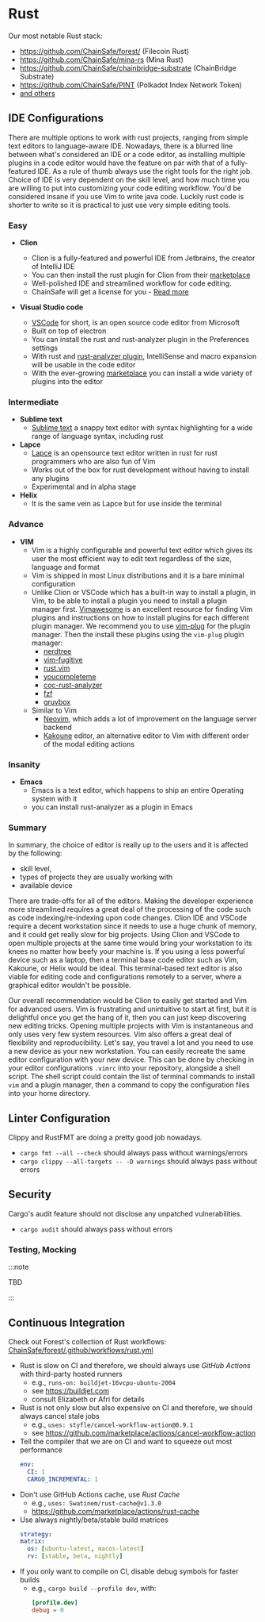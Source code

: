 # Rust

Our most notable Rust stack:

* https://github.com/ChainSafe/forest/ (Filecoin Rust)
* https://github.com/ChainSafe/mina-rs (Mina Rust)
* https://github.com/ChainSafe/chainbridge-substrate (ChainBridge Substrate)
* https://github.com/ChainSafe/PINT (Polkadot Index Network Token)
* [and others](https://github.com/chainsafe?q=&type=all&language=rust&sort=)

## IDE Configurations

There are multiple options to work with rust projects, ranging from simple text editors to language-aware IDE.
Nowadays, there is a blurred line between what's considered an IDE or a code editor, as installing multiple plugins in a code editor would have the feature on par with that of a fully-featured IDE.
As a rule of thumb always use the right tools for the right job.
Choice of IDE is very dependent on the skill level, and how much time you are willing to put into customizing your code editing workflow.
You'd be considered insane if you use Vim to write java code.
Luckily rust code is shorter to write so it is practical to just use very simple editing tools.

### Easy

- **Clion**
    - Clion is a fully-featured and powerful IDE from Jetbrains, the creator of IntelliJ IDE
    - You can then install the rust plugin for Clion from their [marketplace](https://plugins.jetbrains.com/plugin/8182-rust)
    - Well-polished IDE and streamlined workflow for code editing.
    - ChainSafe will get a license for you - [Read more](../../4_the-formal-stuff/process_and_policy.md#requesting-license)

- **Visual Studio code**

    - [VSCode](https://github.com/microsoft/vscode) for short, is an open source code editor from Microsoft
    - Built on top of electron
    - You can install the rust and rust-analyzer plugin in the Preferences settings
    - With rust and [rust-analyzer plugin](https://marketplace.visualstudio.com/items?itemName=matklad.rust-analyzer), IntelliSense and macro expansion will be usable in the code editor
    - With the ever-growing [marketplace](https://marketplace.visualstudio.com/vscode) you can install a wide variety of plugins into the editor

### Intermediate

- **Sublime text**
    - [Sublime text](https://www.sublimetext.com/) a snappy text editor with syntax highlighting for a wide range of language syntax, including rust
- **Lapce**
    - [Lapce](https://github.com/lapce/lapce) is an opensource text editor written in rust for rust programmers who are also fun of Vim
    - Works out of the box for rust development without having to install any plugins
    - Experimental and in alpha stage
- **Helix**
    - It is the same vein as Lapce but for use inside the terminal


### Advance

- **VIM**
    - Vim is a highly configurable and powerful text editor which gives its user the most efficient way to edit text regardless of the size, language and format
    - Vim is shipped in most Linux distributions and it is a bare minimal configuration
    - Unlike Clion or VSCode which has a built-in way to install a plugin, in Vim, to be able to install a plugin you need to install a plugin manager first.
      [Vimawesome](https://vimawesome.com/) is an excellent resource for finding Vim plugins and instructions on how to install plugins for each different plugin manager.
      We recommend you to use [vim-plug](https://github.com/junegunn/vim-plug) for the plugin manager.
      Then the install these plugins using the `vim-plug` plugin manager:
        - [nerdtree](https://vimawesome.com/plugin/nerdtree-red)
        - [vim-fugitive](https://vimawesome.com/plugin/fugitive-vim)
        - [rust.vim](https://vimawesome.com/plugin/rust-vim-superman)
        - [youcompleteme](https://vimawesome.com/plugin/youcompleteme)
        - [coc-rust-analyzer](https://github.com/fannheyward/coc-rust-analyzer)
        - [fzf](https://vimawesome.com/plugin/fzf)
        - [gruvbox](https://vimawesome.com/plugin/gruvbox)
    - Similar to Vim
        - [Neovim](https://neovim.io/), which adds a lot of improvement on the language server backend
        - [Kakoune](https://kakoune.org/) editor, an alternative editor to Vim with different order of the modal editing actions

### Insanity

- **Emacs**
    - Emacs is a text editor, which happens to ship an entire Operating system with it
    - you can install rust-analyzer as a plugin in Emacs

### Summary

In summary, the choice of editor is really up to the users and it is affected by the following:
 - skill level,
 - types of projects they are usually working with
 - available device

There are trade-offs for all of the editors. Making the developer experience more streamlined requires a great deal of the processing of the code such as code indexing/re-indexing upon code changes.
Clion IDE and VSCode require a decent workstation since it needs to use a huge chunk of memory, and it could get really slow for big projects.
Using Clion and VSCode to open multiple projects at the same time would bring your workstation to its knees no matter how beefy your machine is.
If you using a less powerful device such as a laptop, then a terminal base code editor such as Vim, Kakoune, or Helix would be ideal.
This terminal-based text editor is also viable for editing code and configurations remotely to a server, where a graphical editor wouldn't be possible.

Our overall recommendation would be Clion to easily get started and Vim for advanced users.
Vim is frustrating and unintuitive to start at first, but it is delightful once you get the hang of it, then you can just keep discovering new editing tricks.
Opening multiple projects with Vim is instantaneous and only uses very few system resources.
Vim also offers a great deal of flexibility and reproducibility. Let's say, you travel a lot and you need to use a new device as your new workstation.
You can easily recreate the same editor configuration with your new device.
This can be done by checking in your editor configurations `.vimrc` into your repository, alongside a shell script.
The shell script could contain the list of terminal commands to install `vim` and a plugin manager, then a command to copy the configuration files into your home directory.


## Linter Configuration

Clippy and RustFMT are doing a pretty good job nowadays.
* `cargo fmt --all --check` should always pass without warnings/errors
* `cargo clippy --all-targets -- -D warnings` should always pass without errors

## Security
Cargo's audit feature should not disclose any unpatched vulnerabilities.
* `cargo audit` should always pass without errors

### Testing, Mocking

:::note

TBD

:::

## Continuous Integration

Check out Forest's collection of Rust workflows: [ChainSafe/forest/.github/workflows/rust.yml](https://github.com/ChainSafe/forest/blob/main/.github/workflows/rust.yml)

* Rust is slow on CI and therefore, we should always use _GitHub Actions_ with third-party hosted runners
  * e.g., `runs-on: buildjet-16vcpu-ubuntu-2004`
  * see https://buildjet.com
  * consult Elizabeth or Afri for details
* Rust is not only slow but also expensive on CI and therefore, we should always cancel stale jobs
  * e.g., `uses: styfle/cancel-workflow-action@0.9.1`
  * see https://github.com/marketplace/actions/cancel-workflow-action
* Tell the compiler that we are on CI and want to squeeze out most performance
    ```yaml
    env:
      CI: 1
      CARGO_INCREMENTAL: 1
    ```
* Don't use GitHub Actions cache, use _Rust Cache_
  * e.g., `uses: Swatinem/rust-cache@v1.3.0`
  * https://github.com/marketplace/actions/rust-cache
* Use always nightly/beta/stable build matrices
    ```yaml
    strategy:
    matrix:
      os: [ubuntu-latest, macos-latest]
      rv: [stable, beta, nightly]
    ```
* If you only want to compile on CI, disable debug symbols for faster builds
  * e.g., `cargo build --profile dev`, with:
    ```toml
    [profile.dev]
    debug = 0
    ```
